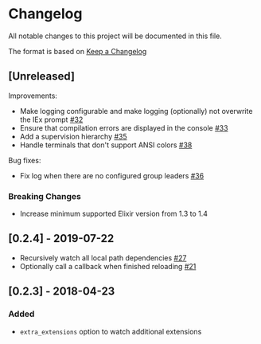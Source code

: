 # Changelog
All notable changes to this project will be documented in this file.

The format is based on [Keep a Changelog](https://keepachangelog.com/en/1.0.0/)

## [Unreleased]

Improvements:

* Make logging configurable and make logging (optionally) not overwrite the IEx prompt [#32](https://github.com/falood/exsync/pull/32)
* Ensure that compilation errors are displayed in the console [#33](https://github.com/falood/exsync/pull/33)
* Add a supervision hierarchy [#35](https://github.com/falood/exsync/pull/35)
* Handle terminals that don't support ANSI colors [#38](https://github.com/falood/exsync/pull/38)

Bug fixes:
* Fix log when there are no configured group leaders [#36](https://github.com/falood/exsync/pull/36)

### Breaking Changes

* Increase minimum supported Elixir version from 1.3 to 1.4

## [0.2.4] - 2019-07-22

* Recursively watch all local path dependencies [#27](https://github.com/falood/exsync/pull/27)
* Optionally call a callback when finished reloading [#21](https://github.com/falood/exsync/pull/21)

## [0.2.3] - 2018-04-23

### Added
* `extra_extensions` option to watch additional extensions
